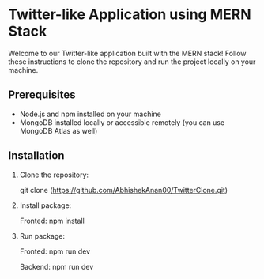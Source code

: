 # Twitter-like Application using MERN Stack

Welcome to our Twitter-like application built with the MERN stack! Follow these instructions to clone the repository and run the project locally on your machine.

## Prerequisites

- Node.js and npm installed on your machine
- MongoDB installed locally or accessible remotely (you can use MongoDB Atlas as well)

## Installation

1. Clone the repository:

   git clone (https://github.com/AbhishekAnan00/TwitterClone.git)

2. Install package:

   Fronted: npm install

4. Run package:

   Fronted: npm run dev
   
   Backend: npm run dev

  
